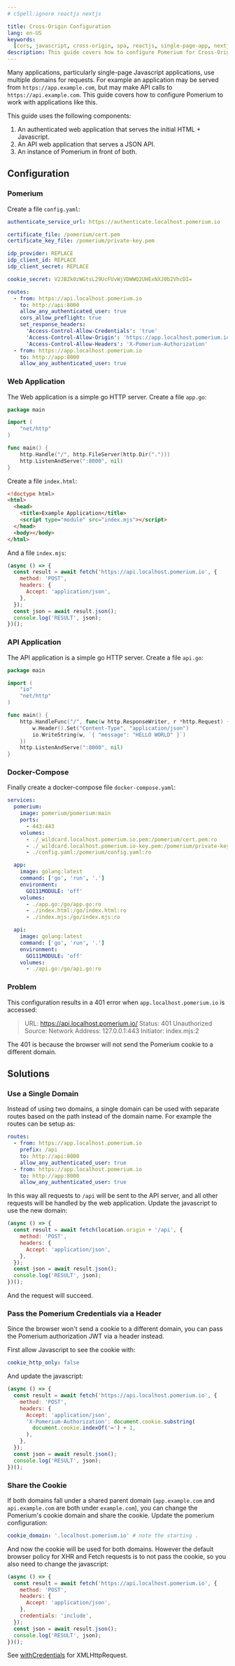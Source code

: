 ```yaml
---
# cSpell:ignore reactjs nextjs

title: Cross-Origin Configuration
lang: en-US
keywords:
  [cors, javascript, cross-origin, spa, reactjs, single-page-app, nextjs, ajax]
description: This guide covers how to configure Pomerium for Cross-Origin setups.
---
```


Many applications, particularly single-page Javascript applications, use multiple domains for requests. For example an application may be served from `https://app.example.com`, but may make API calls to `https://api.example.com`. This guide covers how to configure Pomerium to work with applications like this.

This guide uses the following components:

1. An authenticated web application that serves the initial HTML + Javascript.
1. An API web application that serves a JSON API.
1. An instance of Pomerium in front of both.

## Configuration

### Pomerium

Create a file `config.yaml`:

```yaml
authenticate_service_url: https://authenticate.localhost.pomerium.io

certificate_file: /pomerium/cert.pem
certificate_key_file: /pomerium/private-key.pem

idp_provider: REPLACE
idp_client_id: REPLACE
idp_client_secret: REPLACE

cookie_secret: V2JBZk0zWGtsL29UcFUvWjVDWWQ2UHExNXJ0b2VhcDI=

routes:
  - from: https://api.localhost.pomerium.io
    to: http://api:8000
    allow_any_authenticated_user: true
    cors_allow_preflight: true
    set_response_headers:
      'Access-Control-Allow-Credentials': 'true'
      'Access-Control-Allow-Origin': 'https://app.localhost.pomerium.io'
      'Access-Control-Allow-Headers': 'X-Pomerium-Authorization'
  - from: https://app.localhost.pomerium.io
    to: http://app:8000
    allow_any_authenticated_user: true
```

### Web Application

The Web application is a simple go HTTP server. Create a file `app.go`:

```go
package main

import (
	"net/http"
)

func main() {
	http.Handle("/", http.FileServer(http.Dir(".")))
	http.ListenAndServe(":8000", nil)
}
```

Create a file `index.html`:

```html
<!doctype html>
<html>
  <head>
    <title>Example Application</title>
    <script type="module" src="index.mjs"></script>
  </head>
  <body></body>
</html>
```

And a file `index.mjs`:

```javascript
(async () => {
  const result = await fetch('https://api.localhost.pomerium.io', {
    method: 'POST',
    headers: {
      Accept: 'application/json',
    },
  });
  const json = await result.json();
  console.log('RESULT', json);
})();
```

### API Application

The API application is a simple go HTTP server. Create a file `api.go`:

```go
package main

import (
	"io"
	"net/http"
)

func main() {
	http.HandleFunc("/", func(w http.ResponseWriter, r *http.Request) {
		w.Header().Set("Content-Type", "application/json")
		io.WriteString(w, `{ "message": "HELLO WORLD" }`)
	})
	http.ListenAndServe(":8000", nil)
}
```

### Docker-Compose

Finally create a docker-compose file `docker-compose.yaml`:

```yaml
services:
  pomerium:
    image: pomerium/pomerium:main
    ports:
      - 443:443
    volumes:
      - ./_wildcard.localhost.pomerium.io.pem:/pomerium/cert.pem:ro
      - ./_wildcard.localhost.pomerium.io-key.pem:/pomerium/private-key.pem:ro
      - ./config.yaml:/pomerium/config.yaml:ro

  app:
    image: golang:latest
    command: ['go', 'run', '.']
    environment:
      GO111MODULE: 'off'
    volumes:
      - ./app.go:/go/app.go:ro
      - ./index.html:/go/index.html:ro
      - ./index.mjs:/go/index.mjs:ro

  api:
    image: golang:latest
    command: ['go', 'run', '.']
    environment:
      GO111MODULE: 'off'
    volumes:
      - ./api.go:/go/api.go:ro
```

### Problem

This configuration results in a 401 error when `app.localhost.pomerium.io` is accessed:

> URL: https://api.localhost.pomerium.io/ Status: 401 Unauthorized Source: Network Address: 127.0.0.1:443 Initiator: index.mjs:2

The 401 is because the browser will not send the Pomerium cookie to a different domain.

## Solutions

### Use a Single Domain

Instead of using two domains, a single domain can be used with separate routes based on the path instead of the domain name. For example the routes can be setup as:

```yaml
routes:
  - from: https://app.localhost.pomerium.io
    prefix: /api
    to: http://api:8000
    allow_any_authenticated_user: true
  - from: https://app.localhost.pomerium.io
    to: http://app:8000
    allow_any_authenticated_user: true
```

In this way all requests to `/api` will be sent to the API server, and all other requests will be handled by the web application. Update the javascript to use the new domain:

```javascript
(async () => {
  const result = await fetch(location.origin + '/api', {
    method: 'POST',
    headers: {
      Accept: 'application/json',
    },
  });
  const json = await result.json();
  console.log('RESULT', json);
})();
```

And the request will succeed.

### Pass the Pomerium Credentials via a Header

Since the browser won't send a cookie to a different domain, you can pass the Pomerium authorization JWT via a header instead.

First allow Javascript to see the cookie with:

```yaml
cookie_http_only: false
```

And update the javascript:

```javascript
(async () => {
  const result = await fetch('https://api.localhost.pomerium.io', {
    method: 'POST',
    headers: {
      Accept: 'application/json',
      'X-Pomerium-Authorization': document.cookie.substring(
        document.cookie.indexOf('=') + 1,
      ),
    },
  });
  const json = await result.json();
  console.log('RESULT', json);
})();
```

### Share the Cookie

If both domains fall under a shared parent domain (`app.example.com` and `api.example.com` are both under `example.com`), you can change the Pomerium's cookie domain and share the cookie. Update the pomerium configuration:

```yaml
cookie_domain: '.localhost.pomerium.io' # note the starting .
```

And now the cookie will be used for both domains. However the default browser policy for XHR and Fetch requests is to not pass the cookie, so you also need to change the javascript:

```javascript
(async () => {
  const result = await fetch('https://api.localhost.pomerium.io', {
    method: 'POST',
    headers: {
      Accept: 'application/json',
    },
    credentials: 'include',
  });
  const json = await result.json();
  console.log('RESULT', json);
})();
```

See [withCredentials](https://developer.mozilla.org/en-US/docs/Web/API/XMLHttpRequest/withCredentials) for XMLHttpRequest.
